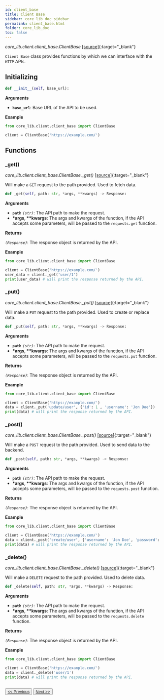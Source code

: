 ```yaml
---
id: client_base
title: Client Base
sidebar: core_lib_doc_sidebar
permalink: client_base.html
folder: core_lib_doc
toc: false
---
```


*core_lib.client.client_base.ClientBase* [[source]](https://github.com/shay-te/core-lib/blob/master/core_lib/client/client_base.py#L5){:target="_blank"}

`Client Base` class provides functions by which we can interface with the `HTTP` APIs.

## Initializing

```python
def __init__(self, base_url):
```

**Arguments**

- **`base_url`**: Base URL of the API to be used.

**Example**

```python
from core_lib.client.client_base import ClientBase

client = ClientBase('https://example.com/')
```

## Functions

### _get()

*core_lib.client.client_base.ClientBase._get()* [[source]](https://github.com/shay-te/core-lib/blob/master/core_lib/client/client_base.py#L18){:target="_blank"}

Will make a `GET` request to the path provided. Used to fetch data.

```python
def _get(self, path: str, *args, **kwargs) -> Response:
```

**Arguments**

- **`path`** *`(str)`*: The API path to make the request.
- __*args, **kwargs__: The args and kwargs of the function, if the API accepts some parameters, will be passed to the `requests.get` function.

**Returns**

*`(Response)`*: The response object is returned by the API.

**Example**

```python
from core_lib.client.client_base import ClientBase

client = ClientBase('https://example.com/')
user_data = client._get('user/1')
print(user_data) # will print the response returned by the API.
```

### _put()

*core_lib.client.client_base.ClientBase._put()* [[source]](https://github.com/shay-te/core-lib/blob/master/core_lib/client/client_base.py#L21){:target="_blank"}

Will make a `PUT` request to the path provided. Used to create or replace data.

```python
def _put(self, path: str, *args, **kwargs) -> Response:
```

**Arguments**

- **`path`** *`(str)`*: The API path to make the request.
- __*args, **kwargs__: The args and kwargs of the function, if the API accepts some parameters, will be passed to the `requests.put` function.

**Returns**

*`(Response)`*: The response object is returned by the API.

**Example**

```python
from core_lib.client.client_base import ClientBase

client = ClientBase('https://example.com/')
data = client._put('update/user', {'id': 1 , 'username': 'Jon Doe'})
print(data) # will print the response returned by the API.
```

### _post()

*core_lib.client.client_base.ClientBase._post()* [[source]](https://github.com/shay-te/core-lib/blob/master/core_lib/client/client_base.py#L24){:target="_blank"}

Will make a `POST` request to the path provided. Used to send data to the backend.

```python
def _post(self, path: str, *args, **kwargs) -> Response:
```

**Arguments**

- **`path`** *`(str)`*: The API path to make the request.
- __*args, **kwargs__: The args and kwargs of the function, if the API accepts some parameters, will be passed to the `requests.post` function.

**Returns**

*`(Response)`*: The response object is returned by the API.

**Example**

```python
from core_lib.client.client_base import ClientBase

client = ClientBase('https://example.com/')
data = client._post('create/user', {'username': 'Jon Doe', 'password': 'password',...})
print(data) # will print the response returned by the API.
```

### _delete()

*core_lib.client.client_base.ClientBase._delete()* [[source]](https://github.com/shay-te/core-lib/blob/master/core_lib/client/client_base.py#L24){:target="_blank"}

Will make a `DELETE` request to the path provided. Used to delete data.

```python
def _delete(self, path: str, *args, **kwargs) -> Response:
```

**Arguments**

- **`path`** *`(str)`*: The API path to make the request.
- __*args, **kwargs__: The args and kwargs of the function, if the API accepts some parameters, will be passed to the `requests.delete` function.

**Returns**

*`(Response)`*: The response object is returned by the API.

**Example**

```python
from core_lib.client.client_base import ClientBase

client = ClientBase('https://example.com/')
data = client._delete('user/1')
print(data) # will print the response returned by the API.
```

<div style="margin-top:2em">
    <button class="pagePrevious-btn"><a href="/soft_delete.html"><< Previous</a></button>
    <button class="pageNext-btn"><a href="/error_handler.html">Next >></a></button>
</div>